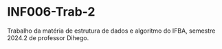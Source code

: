 # INF006-Trab-2
Trabalho da matéria de estrutura de dados e algoritmo do IFBA, semestre 2024.2 de professor Dihego.
